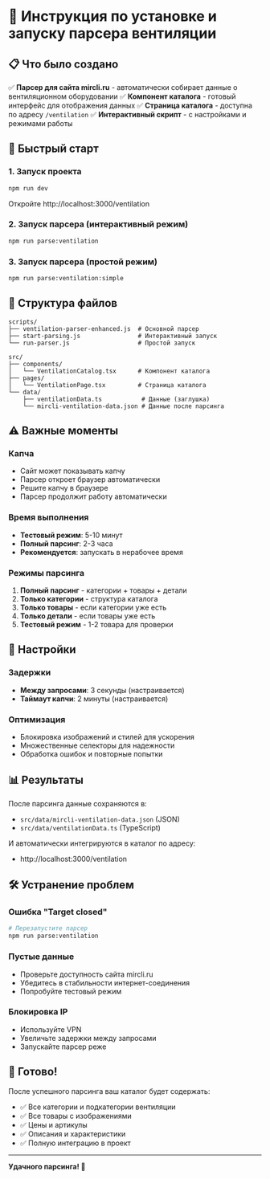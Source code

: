 # 🚀 Инструкция по установке и запуску парсера вентиляции

## 📋 Что было создано

✅ **Парсер для сайта mircli.ru** - автоматически собирает данные о вентиляционном оборудовании
✅ **Компонент каталога** - готовый интерфейс для отображения данных
✅ **Страница каталога** - доступна по адресу `/ventilation`
✅ **Интерактивный скрипт** - с настройками и режимами работы

## 🎯 Быстрый старт

### 1. Запуск проекта
```bash
npm run dev
```
Откройте http://localhost:3000/ventilation

### 2. Запуск парсера (интерактивный режим)
```bash
npm run parse:ventilation
```

### 3. Запуск парсера (простой режим)
```bash
npm run parse:ventilation:simple
```

## 📁 Структура файлов

```
scripts/
├── ventilation-parser-enhanced.js  # Основной парсер
├── start-parsing.js                # Интерактивный запуск
└── run-parser.js                   # Простой запуск

src/
├── components/
│   └── VentilationCatalog.tsx      # Компонент каталога
├── pages/
│   └── VentilationPage.tsx         # Страница каталога
└── data/
    ├── ventilationData.ts           # Данные (заглушка)
    └── mircli-ventilation-data.json # Данные после парсинга
```

## ⚠️ Важные моменты

### Капча
- Сайт может показывать капчу
- Парсер откроет браузер автоматически
- Решите капчу в браузере
- Парсер продолжит работу автоматически

### Время выполнения
- **Тестовый режим**: 5-10 минут
- **Полный парсинг**: 2-3 часа
- **Рекомендуется**: запускать в нерабочее время

### Режимы парсинга
1. **Полный парсинг** - категории + товары + детали
2. **Только категории** - структура каталога
3. **Только товары** - если категории уже есть
4. **Только детали** - если товары уже есть
5. **Тестовый режим** - 1-2 товара для проверки

## 🔧 Настройки

### Задержки
- **Между запросами**: 3 секунды (настраивается)
- **Таймаут капчи**: 2 минуты (настраивается)

### Оптимизация
- Блокировка изображений и стилей для ускорения
- Множественные селекторы для надежности
- Обработка ошибок и повторные попытки

## 📊 Результаты

После парсинга данные сохраняются в:
- `src/data/mircli-ventilation-data.json` (JSON)
- `src/data/ventilationData.ts` (TypeScript)

И автоматически интегрируются в каталог по адресу:
- http://localhost:3000/ventilation

## 🛠️ Устранение проблем

### Ошибка "Target closed"
```bash
# Перезапустите парсер
npm run parse:ventilation
```

### Пустые данные
- Проверьте доступность сайта mircli.ru
- Убедитесь в стабильности интернет-соединения
- Попробуйте тестовый режим

### Блокировка IP
- Используйте VPN
- Увеличьте задержки между запросами
- Запускайте парсер реже

## 🎉 Готово!

После успешного парсинга ваш каталог будет содержать:
- ✅ Все категории и подкатегории вентиляции
- ✅ Все товары с изображениями
- ✅ Цены и артикулы
- ✅ Описания и характеристики
- ✅ Полную интеграцию в проект

---

**Удачного парсинга! 🚀** 